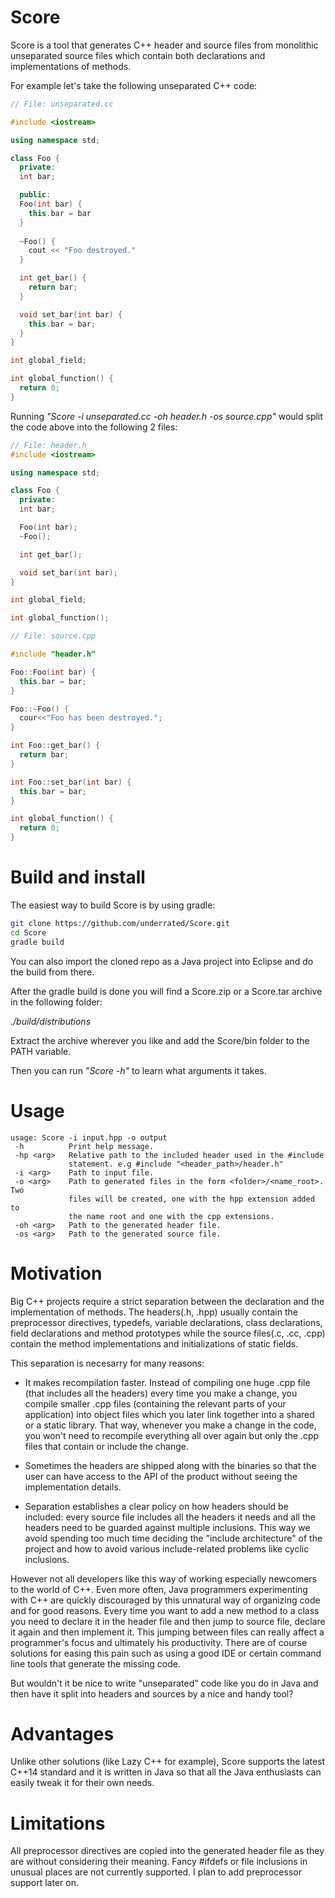 Score
=====

Score is a tool that generates C++ header and source files from monolithic unseparated source files which contain both declarations and implementations of methods.

For example let's take the following unseparated C++ code:

```cpp
// File: unseparated.cc

#include <iostream>

using namespace std;

class Foo {
  private:
  int bar;

  public:
  Foo(int bar) {
    this.bar = bar
  }
  
  ~Foo() { 
    cout << "Foo destroyed."
  }

  int get_bar() {
    return bar;
  }

  void set_bar(int bar) {
    this.bar = bar;
  }
}

int global_field;

int global_function() {
  return 0;
}

```

Running *"Score -i unseparated.cc -oh header.h -os source.cpp"* would split the code above into the following 2 files:
```cpp
// File: header.h
#include <iostream>

using namespace std;

class Foo {
  private:
  int bar;

  Foo(int bar);
  ~Foo();

  int get_bar();

  void set_bar(int bar);
}

int global_field;

int global_function();
```

```cpp
// File: source.cpp

#include "header.h"

Foo::Foo(int bar) {
  this.bar = bar;
}

Foo::~Foo() {
  cour<<"Foo has been destroyed.";
}

int Foo::get_bar() {
  return bar;
}

int Foo::set_bar(int bar) {
  this.bar = bar;
}

int global_function() {
  return 0;
}

```

Build and install
=========================
The easiest way to build Score is by using gradle:

```bash
git clone https://github.com/underrated/Score.git
cd Score
gradle build
```
You can also import the cloned repo as a Java project into Eclipse and do the build from there.

After the gradle build is done you will find a Score.zip or a Score.tar archive in the following folder:

*./build/distributions*

Extract the archive wherever you like and add the Score/bin folder to the PATH variable.

Then you can run *"Score -h"* to learn what arguments it takes.

Usage
=====
```
usage: Score -i input.hpp -o output
 -h          Print help message.
 -hp <arg>   Relative path to the included header used in the #include
             statement. e.g #include "<header_path>/header.h"
 -i <arg>    Path to input file.
 -o <arg>    Path to generated files in the form <folder>/<name_root>. Two
             files will be created, one with the hpp extension added to
             the name root and one with the cpp extensions.
 -oh <arg>   Path to the generated header file.
 -os <arg>   Path to the generated source file.

```

Motivation
==========
Big C++ projects require a strict separation between the declaration and the implementation of methods. The headers(.h, .hpp) usually contain the preprocessor directives, typedefs, variable declarations, class declarations, field declarations and method prototypes while the source files(.c, .cc, .cpp) contain the method implementations and initializations of static fields. 

This separation is necesarry for many reasons:

* It makes recompilation faster. Instead of compiling one huge .cpp file (that includes all the headers) every time you make a change, you compile smaller .cpp files (containing the relevant parts of your application) into object files which you later link together into a shared or a static library. That way, whenever you make a change in the code, you won't need to recompile everything all over again but only the .cpp files that contain or include the change. 

* Sometimes the headers are shipped along with the binaries so that the user can have access to the API of the product without seeing the implementation details.

* Separation establishes a clear policy on how headers should be included: every source file includes all the headers it needs and all the headers need to be guarded against multiple inclusions. This way we avoid spending too much time deciding the "include architecture" of the project and how to avoid various include-related problems like cyclic inclusions.

However not all developers like this way of working especially newcomers to the world of C++. Even more often, Java programmers experimenting with C++ are quickly discouraged by this unnatural way of organizing code and for good reasons. Every time you want to add a new method to a class you need to declare it in the header file and then jump to source file, declare it again and then implement it. This jumping between files can really affect a programmer's focus and ultimately his productivity. There are of course solutions for easing this pain such as using a good IDE or certain command line tools that generate the missing code. 

But wouldn't it be nice to write "unseparated" code like you do in Java and then have it split into headers and sources by a nice and handy tool?

Advantages
==========
Unlike other solutions (like Lazy C++ for example), Score supports the latest C++14 standard and it is written in Java so that all the Java enthusiasts can easily tweak it for their own needs.

Limitations
===========
All preprocessor directives are copied into the generated header file as they are without considering their meaning. Fancy #ifdefs or file inclusions in unusual places are not currently supported. I plan to add preprocessor support later on.
